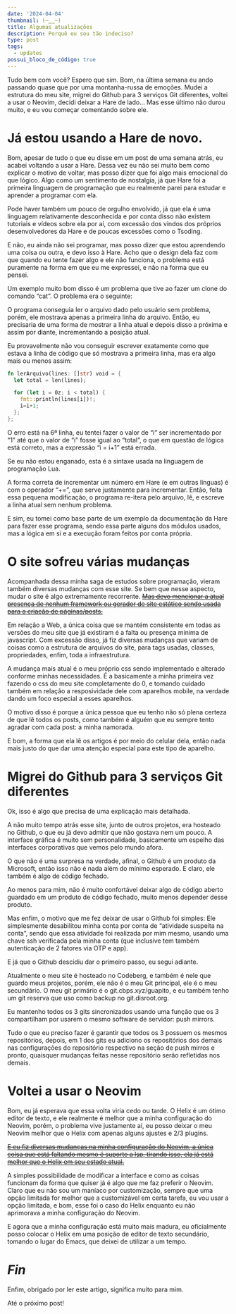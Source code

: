 ```yaml
---
date: '2024-04-04'
thumbnail: (─‿‿─)
title: Algumas atualizações
description: Porquê eu sou tão indeciso?
type: post
tags:
  - updates
possui_bloco_de_código: true
---
```

Tudo bem com você? Espero que sim. Bom, na última semana eu ando passando
quase que por uma montanha-russa de emoções. Mudei a estrutura do meu site,
migrei do Github para 3 serviços Git diferentes, voltei a usar o Neovim, decidi
deixar a Hare de lado… Mas esse último não durou muito, e eu vou começar
comentando sobre ele.

# Já estou usando a Hare de novo.

Bom,
apesar de tudo o que eu disse em um post de uma semana atrás, eu acabei
voltando a usar a Hare. Dessa vez eu não sei muito bem como explicar o motivo
de voltar, mas posso dizer que foi algo mais emocional do que lógico. Algo como
um sentimento de nostalgia, já que Hare foi a primeira linguagem de programação
que eu realmente parei para estudar e aprender a programar com ela.

Pode
haver também um pouco de orgulho envolvido, já que ela é uma linguagem
relativamente desconhecida e por conta disso não existem tutoriais e vídeos
sobre ela por aí, com excessão dos vindos dos próprios desenvolvedores da Hare
e de poucas excessões como o Tsoding.

E não, eu ainda não sei programar,
mas posso dizer que estou aprendendo uma coisa ou outra, e devo isso à Hare.
Acho que o design dela faz com que quando eu tente fazer algo e ele não
funciona, o problema está puramente na forma em que eu me expressei, e não na
forma que eu pensei.

Um exemplo muito bom disso é um problema que tive
ao fazer um clone do comando “cat”. O problema era o seguinte:

O
programa conseguia ler o arquivo dado pelo usuário sem problema, porém, ele
mostrava apenas a primeira linha do arquivo. Então, eu precisaria de uma forma
de mostrar a linha atual e depois disso a próxima e assim por diante,
incrementando a posição atual.

Eu provavelmente não vou conseguir
escrever exatamente como que estava a linha de código que só mostrava a
primeira linha, mas era algo mais ou menos assim:

```rust
fn lerArquivo(lines: []str) void = {
  let total = len(lines);

  for (let i = 0z; i < total) { 
    fmt::println(lines[i])!; 
    i=i+1;
  }; 
}; 
```

O erro está na 6ª linha, eu tentei fazer o valor de “i” ser incrementado por
“1” até que o valor de “i” fosse igual ao “total”, o que em questão de lógica
está correto, mas a expressão “i = i+1” está errada.

Se eu não estou
enganado, esta é a sintaxe usada na linguagem de programação Lua.

A
forma correta de incrementar um número em Hare (e em outras línguas) é com o
operador “+=”, que serve justamente para incrementar. Então, feita essa pequena
modificação, o programa re-itera pelo arquivo, lê, e escreve a linha atual sem
nenhum problema.

E sim, eu tomei como base parte de um exemplo da
documentação da Hare para fazer esse programa, sendo essa parte alguns dos
módulos usados, mas a lógica em si e a execução foram feitos por conta
própria.

# O site sofreu várias mudanças

Acompanhada dessa minha
saga de estudos sobre programação, vieram também diversas mudanças com esse
site. Se bem que nesse aspecto, mudar o site é algo extremamente
recorrente. <s><a href="/2024/04/29/automatizei-o-sistema-de-blogs-do-site.html">Mas devo mencionar a atual presença de nenhum framework ou
    gerador de site estático sendo usada para a criação de páginas/posts.</a></s>

Em
relação a Web, a única coisa que se mantém consistente em todas as versões do
meu site que já existiram é a falta ou presença mínima de javascript. Com
excessão disso, já fiz diversas mudanças que variam de coisas como a estrutura
de arquivos do site, para tags usadas, classes, propriedades, enfim, toda a
infraestrutura.

A mudança mais atual é o meu próprio css sendo
implementado e alterado conforme minhas necessidades. É a basicamente a minha
primeira vez fazendo o css do meu site completamente do 0, e tomando cuidado
também em relação a resposividade dele com aparelhos mobile, na verdade dando
um foco especial a esses aparelhos.

O motivo disso é porque a única
pessoa que eu tenho não só plena certeza de que lê todos os posts, como também
é alguém que eu sempre tento agradar com cada post: a minha namorada.

E
bom, a forma que ela lê os artigos é por meio do celular dela, então nada mais
justo do que dar uma atenção especial para este tipo de aparelho.

# Migrei do Github para 3 serviços Git diferentes

Ok, isso é algo que
precisa de uma explicação mais detalhada.

A não muito tempo atrás esse
site, junto de outros projetos, era hosteado no Github, o que eu já devo
admitir que não gostava nem um pouco. A interface gráfica é muito sem
personalidade, basicamente um espelho das interfaces corporativas que vemos
pelo mundo afora.

O que não é uma surpresa na verdade, afinal, o Github
é um produto da Microsoft, então isso não é nada além do mínimo esperado. E
claro, ele também é algo de código fechado.

Ao menos para mim, não é
muito confortável deixar algo de código aberto guardado em um produto de código
fechado, muito menos depender desse produto.

Mas enfim, o motivo que me
fez deixar de usar o Github foi simples: Ele simplesmente desabilitou minha
conta por conta de “atividade suspeita na conta”, sendo que essa atividade foi
realizada por mim mesmo, usando uma chave ssh verificada pela minha conta (que
inclusive tem também autenticação de 2 fatores via OTP e app).

E já que
o Github descidiu dar o primeiro passo, eu segui adiante.

Atualmente o
meu site é hosteado no Codeberg, e também é nele que guardo meus projetos,
porém, ele não é o meu Git principal, ele é o meu secundário. O meu git
primário é o git.cbps.xyz/guapito, e eu também tenho um git reserva que uso
como backup no git.disroot.org.

Eu mantenho todos os 3 gits
sincronizados usando uma função que os 3 compartilham por usarem o mesmo
software de servidor: push mirrors.

Tudo o que eu preciso fazer é
garantir que todos os 3 possuem os mesmos repositórios, depois, em 1 dos gits
eu adiciono os repositórios dos demais nas configurações do repositório
respectivo na seção de push mirros e pronto, quaisquer mudanças feitas nesse
repositório serão refletidas nos demais.

# Voltei a usar o Neovim

Bom, eu já esperava que essa volta viria cedo ou tarde. O Helix é um ótimo
editor de texto, e ele realmente é melhor que a minha configuração do Neovim,
porém, o problema vive justamente aí, eu posso deixar o meu Neovim melhor que o
Helix com apenas alguns ajustes e 2/3 plugins.

<s><a href="/2024/05/30/minha-nova-configura%C3%A7%C3%A3o-do-neovim.html">E eu fiz diversas
mudanças na minha configuração do Neovim, a única coisa que está faltando mesmo
é suporte a lsp, tirando isso, ela já está melhor que o Helix em seu estado
atual.</a></s>

A simples possibilidade de modificar a interface e como as coisas
funcionam da forma que quiser já é algo que me faz preferir o Neovim. Claro que
eu não sou um maníaco por customização, sempre que uma opção limitada for
melhor que a customizável em certa tarefa, eu vou usar a opção limitada, e bom,
esse foi o caso do Helix enquanto eu não aprimorava a minha configuração do
Neovim.

E agora que a minha configuração está muito mais madura, eu
oficialmente posso colocar o Helix em uma posição de editor de texto
secundário, tomando o lugar do Emacs, que deixei de utilizar a um tempo.

# _Fin_

Enfim, obrigado por ler este artigo, significa muito
para mim.

Até o próximo post!
